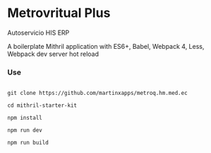 # Metrovritual Plus
Autoservicio HIS ERP

A boilerplate Mithril application with ES6+, Babel, Webpack 4, Less, Webpack dev server hot reload

### Use
```shell

git clone https://github.com/martinxapps/metroq.hm.med.ec

cd mithril-starter-kit

npm install

npm run dev

npm run build

```